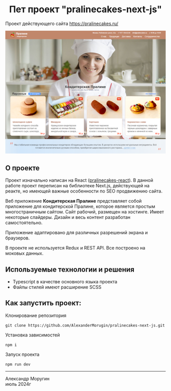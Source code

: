 <h1 align="center">Пет проект "pralinecakes-next-js"</h1>

Проект действующего сайта https://pralinecakes.ru/

![Pralinecakes Demo](/1.png)

## О проекте

Проект изначально написан на React ([pralinecakes-react](https://github.com/AlexanderMorugin/pralinecakes-react)). В данной работе проект переписан на библиотеке Next.js, действующей на реакте, но имеющей важные особенности по SEO продвижению сайта.

Веб приложение **Кондитерская Пралине** представляет собой приложение для кондитерской Пралине, которое является простым многостраничным сайтом. Сайт рабочий, размещен на хостинге. Имеет некоторые слайдеры. Дизайн и весь контент разработан самостоятельно.

Приложение адаптировано для различных разрешений экрана и браузеров.

В проекте не используется Redux и REST API. Все построено на моковых данных.

## Используемые технологии и решения

- Typescript в качестве основного языка проекта
- Файлы стилей имеют расширение SCSS

## Как запустить проект:

Клонирование репозитория

```
git clone https://github.com/AlexanderMorugin/pralinecakes-next-js.git
```

Установка зависимостей

```
npm i
```

Запуск проекта

```
npm run dev
```

---

Александр Моругин\
июль 2024г
